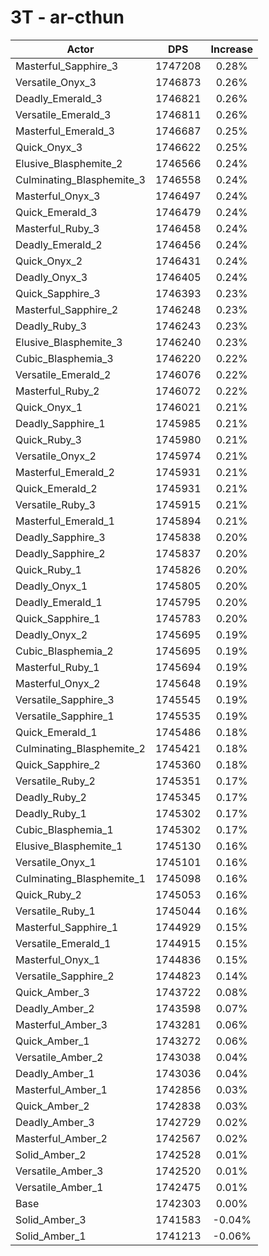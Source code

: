 # 3T - ar-cthun
| Actor | DPS | Increase |
|---|:---:|:---:|
|Masterful_Sapphire_3|1747208|0.28%|
|Versatile_Onyx_3|1746873|0.26%|
|Deadly_Emerald_3|1746821|0.26%|
|Versatile_Emerald_3|1746811|0.26%|
|Masterful_Emerald_3|1746687|0.25%|
|Quick_Onyx_3|1746622|0.25%|
|Elusive_Blasphemite_2|1746566|0.24%|
|Culminating_Blasphemite_3|1746558|0.24%|
|Masterful_Onyx_3|1746497|0.24%|
|Quick_Emerald_3|1746479|0.24%|
|Masterful_Ruby_3|1746458|0.24%|
|Deadly_Emerald_2|1746456|0.24%|
|Quick_Onyx_2|1746431|0.24%|
|Deadly_Onyx_3|1746405|0.24%|
|Quick_Sapphire_3|1746393|0.23%|
|Masterful_Sapphire_2|1746248|0.23%|
|Deadly_Ruby_3|1746243|0.23%|
|Elusive_Blasphemite_3|1746240|0.23%|
|Cubic_Blasphemia_3|1746220|0.22%|
|Versatile_Emerald_2|1746076|0.22%|
|Masterful_Ruby_2|1746072|0.22%|
|Quick_Onyx_1|1746021|0.21%|
|Deadly_Sapphire_1|1745985|0.21%|
|Quick_Ruby_3|1745980|0.21%|
|Versatile_Onyx_2|1745974|0.21%|
|Masterful_Emerald_2|1745931|0.21%|
|Quick_Emerald_2|1745931|0.21%|
|Versatile_Ruby_3|1745915|0.21%|
|Masterful_Emerald_1|1745894|0.21%|
|Deadly_Sapphire_3|1745838|0.20%|
|Deadly_Sapphire_2|1745837|0.20%|
|Quick_Ruby_1|1745826|0.20%|
|Deadly_Onyx_1|1745805|0.20%|
|Deadly_Emerald_1|1745795|0.20%|
|Quick_Sapphire_1|1745783|0.20%|
|Deadly_Onyx_2|1745695|0.19%|
|Cubic_Blasphemia_2|1745695|0.19%|
|Masterful_Ruby_1|1745694|0.19%|
|Masterful_Onyx_2|1745648|0.19%|
|Versatile_Sapphire_3|1745545|0.19%|
|Versatile_Sapphire_1|1745535|0.19%|
|Quick_Emerald_1|1745486|0.18%|
|Culminating_Blasphemite_2|1745421|0.18%|
|Quick_Sapphire_2|1745360|0.18%|
|Versatile_Ruby_2|1745351|0.17%|
|Deadly_Ruby_2|1745345|0.17%|
|Deadly_Ruby_1|1745302|0.17%|
|Cubic_Blasphemia_1|1745302|0.17%|
|Elusive_Blasphemite_1|1745130|0.16%|
|Versatile_Onyx_1|1745101|0.16%|
|Culminating_Blasphemite_1|1745098|0.16%|
|Quick_Ruby_2|1745053|0.16%|
|Versatile_Ruby_1|1745044|0.16%|
|Masterful_Sapphire_1|1744929|0.15%|
|Versatile_Emerald_1|1744915|0.15%|
|Masterful_Onyx_1|1744836|0.15%|
|Versatile_Sapphire_2|1744823|0.14%|
|Quick_Amber_3|1743722|0.08%|
|Deadly_Amber_2|1743598|0.07%|
|Masterful_Amber_3|1743281|0.06%|
|Quick_Amber_1|1743272|0.06%|
|Versatile_Amber_2|1743038|0.04%|
|Deadly_Amber_1|1743036|0.04%|
|Masterful_Amber_1|1742856|0.03%|
|Quick_Amber_2|1742838|0.03%|
|Deadly_Amber_3|1742729|0.02%|
|Masterful_Amber_2|1742567|0.02%|
|Solid_Amber_2|1742528|0.01%|
|Versatile_Amber_3|1742520|0.01%|
|Versatile_Amber_1|1742475|0.01%|
|Base|1742303|0.00%|
|Solid_Amber_3|1741583|-0.04%|
|Solid_Amber_1|1741213|-0.06%|
